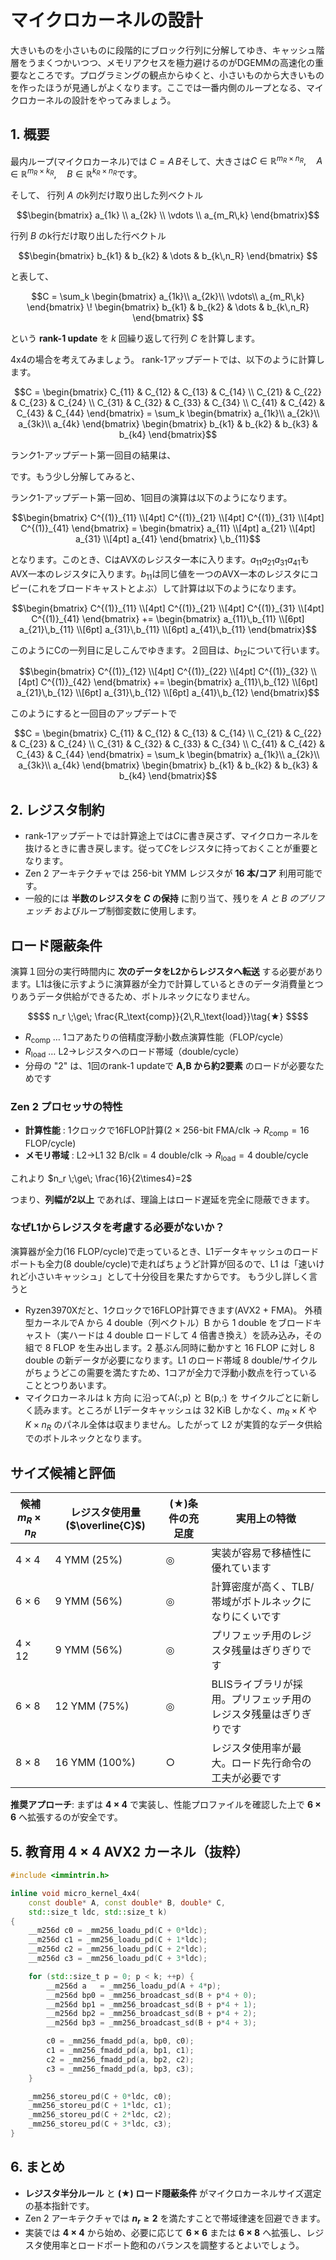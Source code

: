 # マイクロカーネルの設計

大きいものを小さいものに段階的にブロック行列に分解してゆき、キャッシュ階層をうまくつかいつつ、メモリアクセスを極力避けるのがDGEMMの高速化の重要なところです。プログラミングの観点からゆくと、小さいものから大きいものを作ったほうが見通しがよくなります。ここでは一番内側のループとなる、マイクロカーネルの設計をやってみましょう。

## 1. 概要
最内ループ(マイクロカーネル)では $`C = A\,B`$そして、大きさは$`C\in\mathbb{R}^{m_R\times n_R},\quad A\in\mathbb{R}^{m_R\times k_R},\quad B\in\mathbb{R}^{k_R\times n_R}`$です。 

そして、
行列 $`A`$ のk列だけ取り出した列ベクトル
```math
\begin{bmatrix}
  a_{1k} \\
  a_{2k} \\
  \vdots \\
  a_{m_R\,k}
\end{bmatrix}
```
行列 $`B`$ のk行だけ取り出した行ベクトル 

```math
\begin{bmatrix} b_{k1} & b_{k2} & \dots & b_{k\,n_R} \end{bmatrix} 
```
と表して、
```math
C = \sum_k \begin{bmatrix} a_{1k}\\ a_{2k}\\ \vdots\\ a_{m_R\,k} \end{bmatrix} \! \begin{bmatrix} b_{k1} & b_{k2} & \dots & b_{k\,n_R} \end{bmatrix} 
```

という **rank-1 update** を $`k`$ 回繰り返して行列 $`C`$ を計算します。

4x4の場合を考えてみましょう。
rank-1アップデートでは、以下のように計算します。

```math
C = \begin{bmatrix}
C_{11} & C_{12} & C_{13} & C_{14} \\
C_{21} & C_{22} & C_{23} & C_{24} \\
C_{31} & C_{32} & C_{33} & C_{34} \\
C_{41} & C_{42} & C_{43} & C_{44}
\end{bmatrix}
=
\sum_k \begin{bmatrix}
a_{1k}\\
a_{2k}\\
a_{3k}\\
a_{4k}
\end{bmatrix}
\begin{bmatrix}
b_{k1} & b_{k2} & b_{k3} & b_{k4}
\end{bmatrix}
```

ランク1-アップデート第一回目の結果は、



です。もう少し分解してみると、

ランク1-アップデート第一回め、1回目の演算は以下のようになります。
```math
\begin{bmatrix}
C^{(1)}_{11} \\[4pt]
C^{(1)}_{21} \\[4pt]
C^{(1)}_{31} \\[4pt]
C^{(1)}_{41}
\end{bmatrix}
=
\begin{bmatrix}
a_{11} \\[4pt]
a_{21} \\[4pt]
a_{31} \\[4pt]
a_{41}
\end{bmatrix}
\,b_{11}
```
となります。このとき、CはAVXのレジスタ一本に入ります。$`a_{11} a_{21} a_{31} a_{41}`$もAVX一本のレジスタに入ります。$`b_{11}`$は同じ値を一つのAVX一本のレジスタにコピー(これをブロードキャストとよぶ）して計算は以下のようになります。
```math
\begin{bmatrix}
C^{(1)}_{11} \\[4pt]
C^{(1)}_{21} \\[4pt]
C^{(1)}_{31} \\[4pt]
C^{(1)}_{41}
\end{bmatrix}
+=
\begin{bmatrix}
a_{11}\,b_{11} \\[6pt]
a_{21}\,b_{11} \\[6pt]
a_{31}\,b_{11} \\[6pt]
a_{41}\,b_{11}
\end{bmatrix}
```
このようにCの一列目に足しこんでゆきます。２回目は、$`b_{12}`$について行います。
```math
\begin{bmatrix}
C^{(1)}_{12} \\[4pt]
C^{(1)}_{22} \\[4pt]
C^{(1)}_{32} \\[4pt]
C^{(1)}_{42}
\end{bmatrix}
+=
\begin{bmatrix}
a_{11}\,b_{12} \\[6pt]
a_{21}\,b_{12} \\[6pt]
a_{31}\,b_{12} \\[6pt]
a_{41}\,b_{12}
\end{bmatrix}
```

このようにすると一回目のアップデートで
```math
C = \begin{bmatrix}
C_{11} & C_{12} & C_{13} & C_{14} \\
C_{21} & C_{22} & C_{23} & C_{24} \\
C_{31} & C_{32} & C_{33} & C_{34} \\
C_{41} & C_{42} & C_{43} & C_{44}
\end{bmatrix}
=
\sum_k \begin{bmatrix}
a_{1k}\\
a_{2k}\\
a_{3k}\\
a_{4k}
\end{bmatrix}
\begin{bmatrix}
b_{k1} & b_{k2} & b_{k3} & b_{k4}
\end{bmatrix}
```


## 2. レジスタ制約
* rank-1アップデートでは計算途上では$`C`$に書き戻さず、マイクロカーネルを抜けるときに書き戻します。従って$`C`$をレジスタに持っておくことが重要となります。
* Zen 2 アーキテクチャでは 256-bit YMM レジスタが **16 本/コア** 利用可能です。
* 一般的には **半数のレジスタを $`C`$ の保持** に割り当て、残りを *$`A`$ と $`B`$ のプリフェッチ* およびループ制御変数に使用します。

## ロード隠蔽条件
演算１回分の実行時間内に **次のデータをL2からレジスタへ転送** する必要があります。L1は後に示すように演算器が全力で計算しているときのデータ消費量とつりあうデータ供給ができるため、ボトルネックになりません。

```math
$$ n_r \;\ge\; \frac{R_\text{comp}}{2\,R_\text{load}}\tag{★} $$
```

* $`R_\text{comp}`$ … 1コアあたりの倍精度浮動小数点演算性能（FLOP/cycle）
* $`R_\text{load}`$ … L2→レジスタへのロード帯域（double/cycle）
* 分母の "2" は、1回のrank-1 updateで **A,B から約2要素** のロードが必要なためです

### Zen 2 プロセッサの特性
* **計算性能** : 1クロックで16FLOP計算(2 × 256-bit FMA/clk → $`R_\text{comp}=16\;\text{FLOP/cycle}`$)
* **メモリ帯域** : L2→L1 32 B/clk = 4 double/clk → $`R_\text{load}=4\;\text{double/cycle}`$

これより
$`n_r \;\ge\; \frac{16}{2\times4}=2`$ 

つまり、**列幅が2以上** であれば、理論上はロード遅延を完全に隠蔽できます。


### なぜL1からレジスタを考慮する必要がないか？
演算器が全力(16 FLOP/cycle)で走っているとき、L1データキャッシュのロードポートも全力(8 double/cycle)で走ればちょうど計算が回るので、L1 は「速いけれど小さいキャッシュ」として十分役目を果たすからです。
もう少し詳しく言うと  
- Ryzen3970Xだと、1クロックで16FLOP計算できます(AVX2 + FMA)。 外積型カーネルでA から 4 double（列ベクトル）B から 1 double をブロードキャスト（実ハードは 4 double ロードして 4 倍書き換え）を読み込み，その組で 8 FLOP を生み出します。2 基ぶん同時に動かすと 16 FLOP に対し 8 double の新データが必要になります。L1 のロード帯域 8 double/サイクル がちょうどこの需要を満たすため、1コアが全力で浮動小数点を行っていることとつりあいます。
- マイクロカーネルは k 方向 に沿ってA(:,p) と B(p,:) を サイクルごとに新しく読みます。ところが L1データキャッシュは 32 KiB しかなく、$m_R \times K$ や $K \times n_R$ のパネル全体は収まりません。したがって L2 が実質的なデータ供給でのボトルネックとなります。

## サイズ候補と評価

| 候補 $`m_R\times n_R`$ | レジスタ使用量 ($`\overline{C}`$) | (★)条件の充足度 | 実用上の特徴 |
|----------------------|---------------|------------|------------|
| 4 × 4                | 4 YMM (25%)   | ◎          | 実装が容易で移植性に優れています |
| 6 × 6                | 9 YMM (56%)   | ◎          | 計算密度が高く、TLB/帯域がボトルネックになりにくいです |
| 4 × 12                | 9 YMM (56%)   | ◎         | プリフェッチ用のレジスタ残量はぎりぎりです |
| 6 × 8                | 12 YMM (75%)  | ◎          | BLISライブラリが採用。プリフェッチ用のレジスタ残量はぎりぎりです |
| 8 × 8                | 16 YMM (100%) | ○          | レジスタ使用率が最大。ロード先行命令の工夫が必要です |

**推奨アプローチ**: まずは **4 × 4** で実装し、性能プロファイルを確認した上で **6 × 6** へ拡張するのが安全です。

## 5. 教育用 4 × 4 AVX2 カーネル（抜粋）

```cpp
#include <immintrin.h>

inline void micro_kernel_4x4(
    const double* A, const double* B, double* C,
    std::size_t ldc, std::size_t k)
{
    __m256d c0 = _mm256_loadu_pd(C + 0*ldc);
    __m256d c1 = _mm256_loadu_pd(C + 1*ldc);
    __m256d c2 = _mm256_loadu_pd(C + 2*ldc);
    __m256d c3 = _mm256_loadu_pd(C + 3*ldc);

    for (std::size_t p = 0; p < k; ++p) {
        __m256d a   = _mm256_loadu_pd(A + 4*p);
        __m256d bp0 = _mm256_broadcast_sd(B + p*4 + 0);
        __m256d bp1 = _mm256_broadcast_sd(B + p*4 + 1);
        __m256d bp2 = _mm256_broadcast_sd(B + p*4 + 2);
        __m256d bp3 = _mm256_broadcast_sd(B + p*4 + 3);

        c0 = _mm256_fmadd_pd(a, bp0, c0);
        c1 = _mm256_fmadd_pd(a, bp1, c1);
        c2 = _mm256_fmadd_pd(a, bp2, c2);
        c3 = _mm256_fmadd_pd(a, bp3, c3);
    }

    _mm256_storeu_pd(C + 0*ldc, c0);
    _mm256_storeu_pd(C + 1*ldc, c1);
    _mm256_storeu_pd(C + 2*ldc, c2);
    _mm256_storeu_pd(C + 3*ldc, c3);
}
```

## 6. まとめ
* **レジスタ半分ルール** と **(★) ロード隠蔽条件** がマイクロカーネルサイズ選定の基本指針です。
* Zen 2 アーキテクチャでは **$`n_r\ge2`$** を満たすことで帯域律速を回避できます。
* 実装では **4 × 4** から始め、必要に応じて **6 × 6** または **6 × 8** へ拡張し、レジスタ使用率とロードポート飽和のバランスを調整するとよいでしょう。
